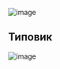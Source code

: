 ![image](https://github.com/mireashik/matanalyz_2sem/assets/123753819/cacd9252-ae43-4909-a3ae-36ff49fe8732)

## Типовик
![image](https://github.com/mireashik/matanalyz_2sem/assets/123753819/a8372653-e585-46d2-ba93-b9f63dbbe6ad)
